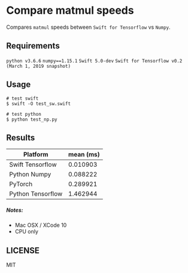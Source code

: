 # Compare matmul speeds

Compares `matmul` speeds between `Swift for Tensorflow` vs `Numpy`. 

## Requirements

`python v3.6.6`
`numpy==1.15.1`
`Swift 5.0-dev`
`Swift for Tensorflow v0.2 (March 1, 2019 snapshot)`

## Usage

````
# test swift
$ swift -O test_sw.swift 

# test python 
$ python test_np.py 
````

## Results

| Platform | mean (ms) | 
|----------|-----------|
| Swift Tensorflow | 0.010903 |
| Python Numpy | 0.088222 |
| PyTorch | 0.289921 | 
| Python Tensorflow | 1.462944 | 

##### Notes:
- Mac OSX / XCode 10
- CPU only

## LICENSE

MIT 